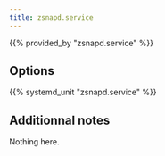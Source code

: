 ```yaml
---
title: zsnapd.service
---
```


{{% provided_by "zsnapd.service" %}}

## Options

{{% systemd_unit "zsnapd.service" %}}

## Additionnal notes

Nothing here.